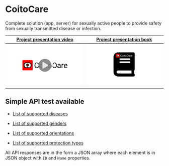 # CoitoCare
Complete solution (app, server) for sexually active people to provide safety from sexually transmitted disease or infection.

| [Project presentation video](https://youtu.be/ksnTs-dmh1U) | [Project presentation book](https://github.com/hyperrixel/CoitoCare/blob/main/asset/CoitoCare-book.pdf) |
|----------------------------|---------------------------|
| [![CoitoCare - video](https://github.com/hyperrixel/CoitoCare/blob/main/asset/images/video.png "CoitoCare -  video")](https://youtu.be/ksnTs-dmh1U) | [![CoitoCare - book](https://github.com/hyperrixel/CoitoCare/blob/main/asset/images/book.png "CoitoCare - book")](https://github.com/hyperrixel/CoitoCare/blob/main/asset/CoitoCare-book.pdf) |

## Simple API test available

- [List of supported diseases](https://fishque.com/coitocare/api_test.php?endpoint=list_diseases)

- [List of supported genders](https://fishque.com/coitocare/api_test.php?endpoint=list_genders)

- [List of supported orientations](https://fishque.com/coitocare/api_test.php?endpoint=list_orientations) 

- [List of supported protection types](https://fishque.com/coitocare/api_test.php?endpoint=list_protections) 

All API responses are in the form a JSON array where each element is in JSON object with ` ID ` and ` Name ` properties.
